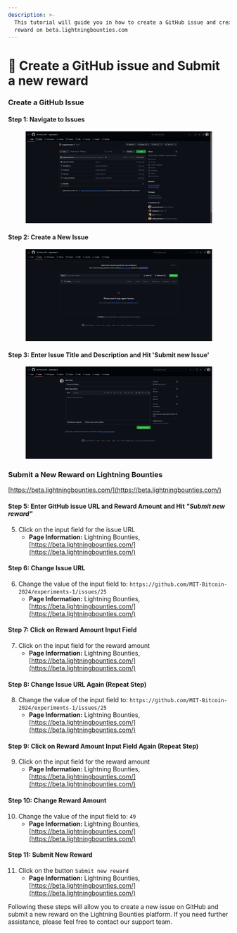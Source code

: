```yaml
---
description: >-
  This tutorial will guide you in how to create a GitHub issue and create a
  reward on beta.lightningbounties.com
---
```


# 💸 Create a GitHub issue and Submit a new reward

### Create a GitHub Issue

#### Step 1: Navigate to Issues

<figure><img src="../.gitbook/assets/image (5).png" alt=""><figcaption></figcaption></figure>

#### Step 2: Create a New Issue

<figure><img src="../.gitbook/assets/image (6).png" alt=""><figcaption></figcaption></figure>

#### Step 3: Enter Issue Title and Description and Hit 'Submit new Issue'

<figure><img src="../.gitbook/assets/image (7).png" alt=""><figcaption></figcaption></figure>

### Submit a New Reward on Lightning Bounties

[https://beta.lightningbounties.com/](https://beta.lightningbounties.com/)

#### Step 5: Enter GitHub issue URL and Reward Amount and Hit _"Submit new reward"_

5. Click on the input field for the issue URL
   * **Page Information:** Lightning Bounties, [https://beta.lightningbounties.com/](https://beta.lightningbounties.com/)

#### Step 6: Change Issue URL

6. Change the value of the input field to: `https://github.com/MIT-Bitcoin-2024/experiments-1/issues/25`
   * **Page Information:** Lightning Bounties, [https://beta.lightningbounties.com/](https://beta.lightningbounties.com/)

#### Step 7: Click on Reward Amount Input Field

7. Click on the input field for the reward amount
   * **Page Information:** Lightning Bounties, [https://beta.lightningbounties.com/](https://beta.lightningbounties.com/)

#### Step 8: Change Issue URL Again (Repeat Step)

8. Change the value of the input field to: `https://github.com/MIT-Bitcoin-2024/experiments-1/issues/25`
   * **Page Information:** Lightning Bounties, [https://beta.lightningbounties.com/](https://beta.lightningbounties.com/)

#### Step 9: Click on Reward Amount Input Field Again (Repeat Step)

9. Click on the input field for the reward amount
   * **Page Information:** Lightning Bounties, [https://beta.lightningbounties.com/](https://beta.lightningbounties.com/)

#### Step 10: Change Reward Amount

10. Change the value of the input field to: `49`
    * **Page Information:** Lightning Bounties, [https://beta.lightningbounties.com/](https://beta.lightningbounties.com/)

#### Step 11: Submit New Reward

11. Click on the button `Submit new reward`
    * **Page Information:** Lightning Bounties, [https://beta.lightningbounties.com/](https://beta.lightningbounties.com/)

Following these steps will allow you to create a new issue on GitHub and submit a new reward on the Lightning Bounties platform. If you need further assistance, please feel free to contact our support team.
